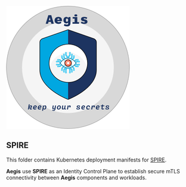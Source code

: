 ![Aegis](assets/aegis-banner.png "Aegis")

## SPIRE

This folder contains Kubernetes deployment manifests for [SPIRE][spire].

**Aegis** use **SPIRE** as an Identity Control Plane to establish secure
mTLS connectivity between **Aegis** components and workloads.

[spire]: https://spiffe.io "SPIFFE: Secure Production Identity Framework for Everyone"
